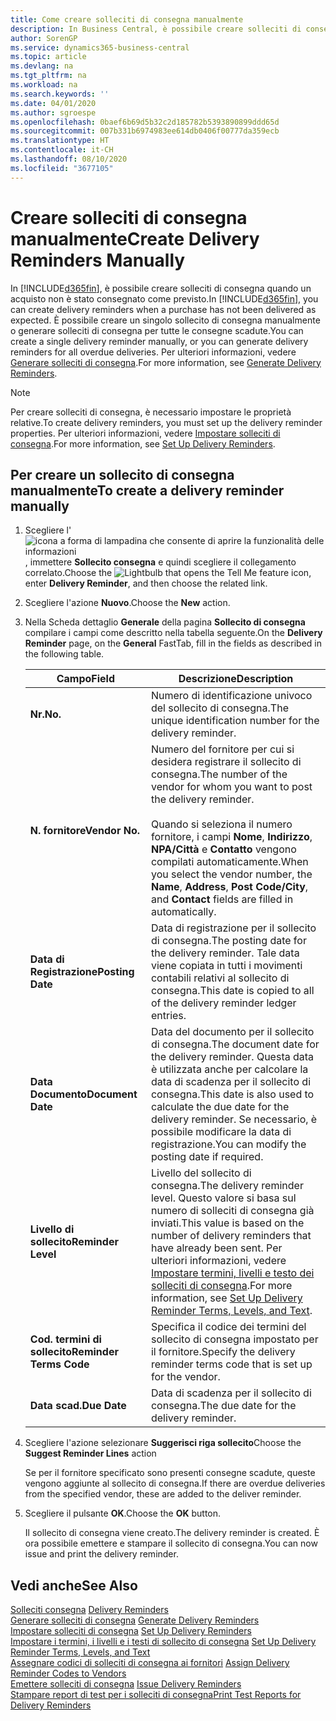 ```yaml
---
title: Come creare solleciti di consegna manualmente
description: In Business Central, è possibile creare solleciti di consegna quando un acquisto non è stato consegnato come previsto. È possibile creare un singolo sollecito di consegna manualmente o generare solleciti di consegna per tutte le consegne scadute.
author: SorenGP
ms.service: dynamics365-business-central
ms.topic: article
ms.devlang: na
ms.tgt_pltfrm: na
ms.workload: na
ms.search.keywords: ''
ms.date: 04/01/2020
ms.author: sgroespe
ms.openlocfilehash: 0baef6b69d5b32c2d185782b5393890899ddd65d
ms.sourcegitcommit: 007b331b6974983ee614db0406f00777da359ecb
ms.translationtype: HT
ms.contentlocale: it-CH
ms.lasthandoff: 08/10/2020
ms.locfileid: "3677105"
---
```

# <a name="create-delivery-reminders-manually"></a><span data-ttu-id="4184a-104">Creare solleciti di consegna manualmente</span><span class="sxs-lookup"><span data-stu-id="4184a-104">Create Delivery Reminders Manually</span></span>
<span data-ttu-id="4184a-105">In [!INCLUDE[d365fin](../../includes/d365fin_md.md)], è possibile creare solleciti di consegna quando un acquisto non è stato consegnato come previsto.</span><span class="sxs-lookup"><span data-stu-id="4184a-105">In [!INCLUDE[d365fin](../../includes/d365fin_md.md)], you can create delivery reminders when a purchase has not been delivered as expected.</span></span> <span data-ttu-id="4184a-106">È possibile creare un singolo sollecito di consegna manualmente o generare solleciti di consegna per tutte le consegne scadute.</span><span class="sxs-lookup"><span data-stu-id="4184a-106">You can create a single delivery reminder manually, or you can generate delivery reminders for all overdue deliveries.</span></span> <span data-ttu-id="4184a-107">Per ulteriori informazioni, vedere [Generare solleciti di consegna](how-to-generate-delivery-reminders.md).</span><span class="sxs-lookup"><span data-stu-id="4184a-107">For more information, see [Generate Delivery Reminders](how-to-generate-delivery-reminders.md).</span></span>

> [!NOTE]
> <span data-ttu-id="4184a-108">Per creare solleciti di consegna, è necessario impostare le proprietà relative.</span><span class="sxs-lookup"><span data-stu-id="4184a-108">To create delivery reminders, you must set up the delivery reminder properties.</span></span> <span data-ttu-id="4184a-109">Per ulteriori informazioni, vedere [Impostare solleciti di consegna](how-to-set-up-delivery-reminders.md).</span><span class="sxs-lookup"><span data-stu-id="4184a-109">For more information, see [Set Up Delivery Reminders](how-to-set-up-delivery-reminders.md).</span></span>

## <a name="to-create-a-delivery-reminder-manually"></a><span data-ttu-id="4184a-110">Per creare un sollecito di consegna manualmente</span><span class="sxs-lookup"><span data-stu-id="4184a-110">To create a delivery reminder manually</span></span>  

1.  <span data-ttu-id="4184a-111">Scegliere l'![icona a forma di lampadina che consente di aprire la funzionalità delle informazioni](../../media/ui-search/search_small.png "Informazioni sull'operazione che si desidera eseguire"), immettere **Sollecito consegna** e quindi scegliere il collegamento correlato.</span><span class="sxs-lookup"><span data-stu-id="4184a-111">Choose the ![Lightbulb that opens the Tell Me feature](../../media/ui-search/search_small.png "Tell me what you want to do") icon, enter **Delivery Reminder**, and then choose the related link.</span></span>  
2.  <span data-ttu-id="4184a-112">Scegliere l'azione **Nuovo**.</span><span class="sxs-lookup"><span data-stu-id="4184a-112">Choose the **New** action.</span></span>  
3.  <span data-ttu-id="4184a-113">Nella Scheda dettaglio **Generale** della pagina **Sollecito di consegna** compilare i campi come descritto nella tabella seguente.</span><span class="sxs-lookup"><span data-stu-id="4184a-113">On the **Delivery Reminder** page, on the **General** FastTab, fill in the fields as described in the following table.</span></span>  

    |<span data-ttu-id="4184a-114">Campo</span><span class="sxs-lookup"><span data-stu-id="4184a-114">Field</span></span>|<span data-ttu-id="4184a-115">Descrizione</span><span class="sxs-lookup"><span data-stu-id="4184a-115">Description</span></span>|  
    |---------------------------------|---------------------------------------|  
    |<span data-ttu-id="4184a-116">**Nr.**</span><span class="sxs-lookup"><span data-stu-id="4184a-116">**No.**</span></span>|<span data-ttu-id="4184a-117">Numero di identificazione univoco del sollecito di consegna.</span><span class="sxs-lookup"><span data-stu-id="4184a-117">The unique identification number for the delivery reminder.</span></span>|  
    |<span data-ttu-id="4184a-118">**N. fornitore**</span><span class="sxs-lookup"><span data-stu-id="4184a-118">**Vendor No.**</span></span>|<span data-ttu-id="4184a-119">Numero del fornitore per cui si desidera registrare il sollecito di consegna.</span><span class="sxs-lookup"><span data-stu-id="4184a-119">The number of the vendor for whom you want to post the delivery reminder.</span></span><br /><br /> <span data-ttu-id="4184a-120">Quando si seleziona il numero fornitore, i campi **Nome**, **Indirizzo**, **NPA/Città** e **Contatto** vengono compilati automaticamente.</span><span class="sxs-lookup"><span data-stu-id="4184a-120">When you select the vendor number, the **Name**, **Address**, **Post Code/City**, and **Contact** fields are filled in automatically.</span></span>|  
    |<span data-ttu-id="4184a-121">**Data di Registrazione**</span><span class="sxs-lookup"><span data-stu-id="4184a-121">**Posting Date**</span></span>|<span data-ttu-id="4184a-122">Data di registrazione per il sollecito di consegna.</span><span class="sxs-lookup"><span data-stu-id="4184a-122">The posting date for the delivery reminder.</span></span> <span data-ttu-id="4184a-123">Tale data viene copiata in tutti i movimenti contabili relativi al sollecito di consegna.</span><span class="sxs-lookup"><span data-stu-id="4184a-123">This date is copied to all of the delivery reminder ledger entries.</span></span>|  
    |<span data-ttu-id="4184a-124">**Data Documento**</span><span class="sxs-lookup"><span data-stu-id="4184a-124">**Document Date**</span></span>|<span data-ttu-id="4184a-125">Data del documento per il sollecito di consegna.</span><span class="sxs-lookup"><span data-stu-id="4184a-125">The document date for the delivery reminder.</span></span> <span data-ttu-id="4184a-126">Questa data è utilizzata anche per calcolare la data di scadenza per il sollecito di consegna.</span><span class="sxs-lookup"><span data-stu-id="4184a-126">This date is also used to calculate the due date for the delivery reminder.</span></span> <span data-ttu-id="4184a-127">Se necessario, è possibile modificare la data di registrazione.</span><span class="sxs-lookup"><span data-stu-id="4184a-127">You can modify the posting date if required.</span></span>|  
    |<span data-ttu-id="4184a-128">**Livello di sollecito**</span><span class="sxs-lookup"><span data-stu-id="4184a-128">**Reminder Level**</span></span>|<span data-ttu-id="4184a-129">Livello del sollecito di consegna.</span><span class="sxs-lookup"><span data-stu-id="4184a-129">The delivery reminder level.</span></span> <span data-ttu-id="4184a-130">Questo valore si basa sul numero di solleciti di consegna già inviati.</span><span class="sxs-lookup"><span data-stu-id="4184a-130">This value is based on the number of delivery reminders that have already been sent.</span></span> <span data-ttu-id="4184a-131">Per ulteriori informazioni, vedere [Impostare termini, livelli e testo dei solleciti di consegna](how-to-set-up-delivery-reminder-terms-levels-and-text.md).</span><span class="sxs-lookup"><span data-stu-id="4184a-131">For more information, see [Set Up Delivery Reminder Terms, Levels, and Text](how-to-set-up-delivery-reminder-terms-levels-and-text.md).</span></span>|  
    |<span data-ttu-id="4184a-132">**Cod. termini di sollecito**</span><span class="sxs-lookup"><span data-stu-id="4184a-132">**Reminder Terms Code**</span></span>|<span data-ttu-id="4184a-133">Specifica il codice dei termini del sollecito di consegna impostato per il fornitore.</span><span class="sxs-lookup"><span data-stu-id="4184a-133">Specify the delivery reminder terms code that is set up for the vendor.</span></span>|  
    |<span data-ttu-id="4184a-134">**Data scad.**</span><span class="sxs-lookup"><span data-stu-id="4184a-134">**Due Date**</span></span>|<span data-ttu-id="4184a-135">Data di scadenza per il sollecito di consegna.</span><span class="sxs-lookup"><span data-stu-id="4184a-135">The due date for the delivery reminder.</span></span>|  

4.  <span data-ttu-id="4184a-136">Scegliere l'azione selezionare **Suggerisci riga sollecito**</span><span class="sxs-lookup"><span data-stu-id="4184a-136">Choose the **Suggest Reminder Lines** action</span></span>  

    <span data-ttu-id="4184a-137">Se per il fornitore specificato sono presenti consegne scadute, queste vengono aggiunte al sollecito di consegna.</span><span class="sxs-lookup"><span data-stu-id="4184a-137">If there are overdue deliveries from the specified vendor, these are added to the deliver reminder.</span></span>  

5.  <span data-ttu-id="4184a-138">Scegliere il pulsante **OK**.</span><span class="sxs-lookup"><span data-stu-id="4184a-138">Choose the **OK** button.</span></span>  

    <span data-ttu-id="4184a-139">Il sollecito di consegna viene creato.</span><span class="sxs-lookup"><span data-stu-id="4184a-139">The delivery reminder is created.</span></span> <span data-ttu-id="4184a-140">È ora possibile emettere e stampare il sollecito di consegna.</span><span class="sxs-lookup"><span data-stu-id="4184a-140">You can now issue and print the delivery reminder.</span></span>  

## <a name="see-also"></a><span data-ttu-id="4184a-141">Vedi anche</span><span class="sxs-lookup"><span data-stu-id="4184a-141">See Also</span></span>  
 <span data-ttu-id="4184a-142">[Solleciti consegna](delivery-reminders.md) </span><span class="sxs-lookup"><span data-stu-id="4184a-142">[Delivery Reminders](delivery-reminders.md) </span></span>  
 <span data-ttu-id="4184a-143">[Generare solleciti di consegna](how-to-generate-delivery-reminders.md) </span><span class="sxs-lookup"><span data-stu-id="4184a-143">[Generate Delivery Reminders](how-to-generate-delivery-reminders.md) </span></span>  
 <span data-ttu-id="4184a-144">[Impostare solleciti di consegna](how-to-set-up-delivery-reminders.md) </span><span class="sxs-lookup"><span data-stu-id="4184a-144">[Set Up Delivery Reminders](how-to-set-up-delivery-reminders.md) </span></span>  
 <span data-ttu-id="4184a-145">[Impostare i termini, i livelli e i testi di sollecito di consegna](how-to-set-up-delivery-reminder-terms-levels-and-text.md) </span><span class="sxs-lookup"><span data-stu-id="4184a-145">[Set Up Delivery Reminder Terms, Levels, and Text](how-to-set-up-delivery-reminder-terms-levels-and-text.md) </span></span>  
 <span data-ttu-id="4184a-146">[Assegnare codici di solleciti di consegna ai fornitori](how-to-assign-delivery-reminder-codes-to-vendors.md) </span><span class="sxs-lookup"><span data-stu-id="4184a-146">[Assign Delivery Reminder Codes to Vendors](how-to-assign-delivery-reminder-codes-to-vendors.md) </span></span>  
 <span data-ttu-id="4184a-147">[Emettere solleciti di consegna](how-to-issue-delivery-reminders.md) </span><span class="sxs-lookup"><span data-stu-id="4184a-147">[Issue Delivery Reminders](how-to-issue-delivery-reminders.md) </span></span>  
 [<span data-ttu-id="4184a-148">Stampare report di test per i solleciti di consegna</span><span class="sxs-lookup"><span data-stu-id="4184a-148">Print Test Reports for Delivery Reminders</span></span>](how-to-print-test-reports-for-delivery-reminders.md)
